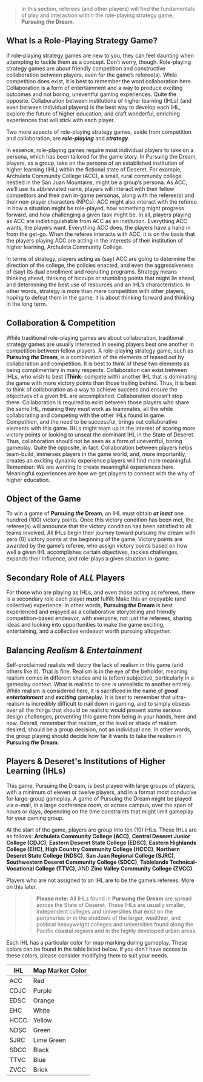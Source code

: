 >In this section, referees (and other players) will find the fundamentals of play and interaction within the role-playing strategy game, **Pursuing _the_ Dream**.  

## What Is a Role-Playing Strategy Game?
If role-playing strategy games are new to you, they can feel daunting when attempting to tackle them as a concept. Don’t worry, though. Role-playing strategy games are about friendly competition and constructive collaboration between players, even for the game’s referee(s). While competition does exist, it is best to remember the word collaboration here. Collaboration is a form of entertainment and a way to produce exciting outcomes and not boring, uneventful gaming experiences. Quite the opposite. Collaboration between institutions of higher learning (IHLs) (and even between individual players) is the best way to develop each IHL, explore the future of higher education, and craft wonderful, enriching experiences that will stick with each player. 

Two more aspects of role-playing strategy games, aside from competition and collaboration, are **_role-playing_** and **_strategy_**. 

In essence, role-playing games require most individual players to take on a persona, which has been tailored for the game story. In Pursuing the Dream, players, as a group, take on the persona of an established institution of higher learning (IHL) within the fictional state of Deseret. For example, Archuleta Community College (ACC), a small, rural community college nestled in the San Juan Mountains, might be a group’s persona. As ACC, we’ll use its abbreviated name, players will interact with their fellow competitors and their own in-game personas, along with the referee(s) and their non-player characters (NPCs). ACC might also interact with the referee in how a situation might be role-played, how something might progress forward, and how challenging a given task might be. In all, players playing as ACC are indistinguishable from ACC as an institution. Everything ACC wants, the players want. Everything ACC does, the players have a hand in from the get-go. When the referee interacts with ACC, it is on the basis that the players playing ACC are acting in the interests of their institution of higher learning, Archuleta Community College. 

In terms of strategy, players acting as (say) ACC are going to determine the direction of the college, the policies enacted, and even the aggressiveness of (say) its dual enrollment and recruiting programs. Strategy means thinking ahead, thinking of hiccups or stumbling points that might lie ahead, and determining the best use of resources and an IHL’s characteristics. In other words, strategy is more than mere competition with other players, hoping to defeat them in the game; it is about thinking forward and thinking in the long term. 

## Collaboration & Competition
While traditional role-playing games are about collaboration, traditional strategy games are usually interested in seeing players best one another in competition between fellow players. A role-playing strategy game, such as **Pursuing _the_ Dream**, is a combination of the elements of teased out by collaboration and competition. It is best to think of these two elements as being complimentary in many respects. Collaboration can exist between IHLs, who wish to best (**Think:** compete with) another IHL that is dominating the game with more victory points than those trailing behind. Thus, it is best to think of collaboration as a way to achieve success and ensure the objectives of a given IHL are accomplished. Collaboration doesn’t stop there. Collaboration is required to exist between those players who share the same IHL, meaning they must work as teammates, all the while collaborating and competing with the other IHLs found in game. Competition, and the need to be successful, brings out collaborative elements with this game. IHLs might team up in the interest of scoring more victory points or looking to unseat the dominant IHL in the State of Deseret. Thus, collaboration should not be seen as a form of uneventful, boring gameplay. Quite the opposite, in fact. Collaboration between players helps team-build, immerses players in the game world, and, more importantly, creates an exciting dynamic experience players will find more meaningful. Remember: We are wanting to create meaningful experiences here. Meaningful experiences are how we get players to connect with the why of higher education.

## Object of the Game
To win a game of **Pursuing _the_ Dream**, an IHL must obtain **_at least_** one hundred (100) victory points. Once this victory condition has been met, the referee(s) will announce that the victory condition has been satisfied to all teams involved. All IHLs begin their journey toward pursuing _the_ dream with zero (0) victory points at the beginning of the game. Victory points are awarded by the game’s referee, who assign victory points based on how well a given IHL accomplishes certain objectives, tackles challenges, expands their influence, and role-plays a given situation in-game. 

## Secondary Role of _ALL_ Players
For those who are playing as IHLs, and even those acting as referees, there is a secondary role each player **_must_** fulfill: Make this an enjoyable (and collective) experience. In other words, **Pursuing _the_ Dream** is best experienced and enjoyed as a collaborative storytelling and friendly competition-based endeavor, with everyone, not just the referees, sharing ideas and looking into opportunities to make the game exciting, entertaining, and a collective endeavor worth pursuing altogether. 

## Balancing _Realism_ & _Entertainment_
Self-proclaimed realists will decry the lack of realism in this game (and others like it). That is fine. Realism is in the eye of the beholder, meaning realism comes in different shades and is (often) subjective, particularly in a gameplay context. What is realistic to one is unrealistic to another entirely. While realism is considered here, it is sacrificed in the name of **_good entertainment_** and **_exciting_** gameplay. It is best to remember that ultra-realism is incredibly difficult to nail down in gaming, and to simply obsess over all the things that should be realistic would present some serious design challenges, preventing this game from being in your hands, here and now. Overall, remember that realism, or the level or shade of realism desired, should be a group decision, not an individual one. In other words, the group playing should decide how far it wants to take the realism in **Pursuing _the_ Dream**.

## Players & Deseret's Institutions of Higher Learning (IHLs)
This game, Pursuing the Dream, is best played with large groups of players, with a minimum of eleven or twelve players, and in a format most conducive for large-group gameplay. A game of Pursuing the Dream might be played via e-mail, in a large conference room, or across campus, over the span of hours or days, depending on the time constraints that might limit gameplay for your gaming group.

At the start of the game, players are group into ten (10) IHLs. These IHLs are as follows: **Archuleta Community College (ACC)**, **Central Deseret Junior College (CDJC)**, **Eastern Deseret State College (EDSC)**, **Eastern Highlands College (EHC)**, **High Country Community College (HCCC)**, **Northern Deseret State College (NDSC)**, **San Juan Regional College (SJRC)**, **Southwestern Deseret Community College (SDCC)**, **Tablelands Technical-Vocational College (TTVC)**, AND **Zinc Valley Community College (ZVCC)**.

Players who are not assigned to an IHL are to be the game’s referees. More on this later. 

>>**Please note:** All IHLs found in **Pursuing _the_ Dream** are spread across the State of Deseret. These IHLs are usually smaller, independent colleges and universities that exist on the peripheries or in the shadows of the larger, wealthier, and political heavyweight colleges and universities found along the Pacific coastal regions and in the highly developed urban areas. 

Each IHL has a particular color for map marking during gameplay. These colors can be found in the table listed below. If you don’t have access to these colors, please consider modifying them to suit your needs.

| IHL         | Map Marker Color |
| ----------- | ----------- |
| ACC      | Red       |
| CDJC      | Purple       |
| EDSC     | Orange       |
| EHC     | White       |
| HCCC      | Yellow       |
| NDSC     | Green       |
| SJRC      | Lime Green       |
| SDCC     | Black       |
| TTVC     | Blue       |
| ZVCC      | Brick       |
